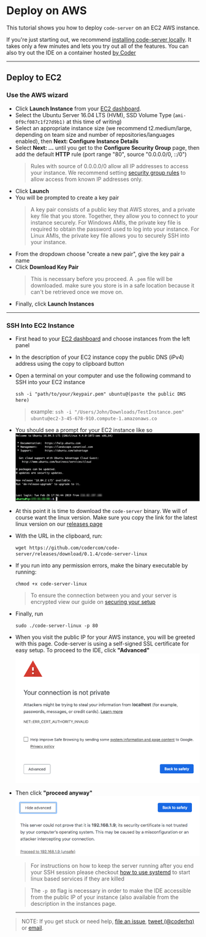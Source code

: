 # Deploy on AWS

This tutorial shows you how to deploy `code-server` on an EC2 AWS instance.

If you're just starting out, we recommend [installing code-server locally](../../self-hosted/index.md). It takes only a few minutes and lets you try out all of the features. You can also try out the IDE on a container hosted [by Coder](http://coder.com/signup)

---

## Deploy to EC2

### Use the AWS wizard

- Click **Launch Instance** from your [EC2 dashboard](https://console.aws.amazon.com/ec2/v2/home).
- Select the Ubuntu Server 16.04 LTS (HVM), SSD Volume Type (`ami-0f9cf087c1f27d9b1)` at this time of writing)
- Select an appropriate instance size (we recommend t2.medium/large, depending on team size and number of repositories/languages enabled), then **Next: Configure Instance Details**
- Select **Next: ...** until you get to the **Configure Security Group** page, then add the default **HTTP** rule (port range "80", source "0.0.0.0/0, ::/0")
  > Rules with source of 0.0.0.0/0 allow all IP addresses to access your instance. We recommend setting [security group rules](https://docs.aws.amazon.com/AWSEC2/latest/UserGuide/using-network-security.html?icmpid=docs_ec2_console) to allow access from known IP addresses only.
- Click **Launch**
- You will be prompted to create a key pair
    > A key pair consists of a public key that AWS stores, and a private key file that you store. Together, they allow you to connect to your instance securely. For Windows AMIs, the private key file is required to obtain the password used to log into your instance. For Linux AMIs, the private key file allows you to securely SSH into your instance.
- From the dropdown choose "create a new pair", give the key pair a name
- Click **Download Key Pair**
  > This is necessary before you proceed. A `.pem` file will be downloaded. make sure you store is in a safe location because it can't be retrieved once we move on.
- Finally, click **Launch Instances**
---
### SSH Into EC2 Instance
- First head to your [EC2 dashboard](https://console.aws.amazon.com/ec2/v2/home) and choose instances from the left panel
- In the description of your EC2 instance copy the public DNS (iPv4) address using the copy to clipboard button
- Open a terminal on your computer and use the following command to SSH into your EC2 instance
  ```
  ssh -i "path/to/your/keypair.pem" ubuntu@(paste the public DNS here)
  ```
  >example: `ssh -i "/Users/John/Downloads/TestInstance.pem" ubuntu@ec2-3-45-678-910.compute-1.amazonaws.co`
- You should see a prompt for your EC2 instance like so<img src="../../assets/aws_ubuntu.png">
- At this point it is time to download the `code-server` binary. We will of course want the linux version. Make sure you copy the link for the latest linux version on our [releases page](https://github.com/codercom/code-server/releases)
- With the URL in the clipboard, run:
  ```
  wget https://github.com/codercom/code-server/releases/download/0.1.4/code-server-linux
  ```
- If you run into any permission errors, make the binary executable by running:
  ```
  chmod +x code-server-linux
  ```
  > To ensure the connection between you and your server is encrypted view our guide on [securing your setup](../../security/ssl.md)
- Finally, run
  ```
  sudo ./code-server-linux -p 80
  ```
- When you visit the public IP for your AWS instance, you will be greeted   with this page. Code-server is using a self-signed SSL certificate for easy setup. To proceed to the IDE, click **"Advanced"**<img src ="../../assets/chrome_warning.png">
- Then click **"proceed anyway"**<img src="../../assets/chrome_confirm.png">

  > For instructions on how to keep the server running after you end your SSH session please checkout [how to use systemd](https://www.linode.com/docs/quick-answers/linux/start-service-at-boot/) to start linux based services if they are killed

  > The `-p 80` flag is necessary in order to make the IDE accessible from the public IP of your instance (also available from the description in the instances page.

  ---
> NOTE: If you get stuck or need help, [file an issue](https://github.com/codercom/code-server/issues/new?&title=Improve+self-hosted+quickstart+guide), [tweet (@coderhq)](https://twitter.com/coderhq) or [email](mailto:support@coder.com?subject=Self-hosted%20quickstart%20guide).
